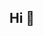 ## Hi 👋

<!--

**
🙋‍♀️ Welcome to the LiGht Lab, where cutting-edge technology meets innovative infrastructure solutions. Our lab is dedicated to advancing the field of civil engineering through the integration of machine learning techniques. We focus on developing intelligent systems and predictive models that enhance the design, construction, and maintenance of civil infrastructure.

👩‍💻 Our multidisciplinary team of engineers, data scientists, and researchers collaborates to tackle some of the most pressing challenges in civil engineering. By leveraging the power of machine learning, we aim to improve the accuracy of structural health monitoring, optimize construction processes, and predict the performance of infrastructure under various conditions.

🧙 Join us as we explore the transformative potential of machine learning in creating smarter, safer, and more resilient infrastructure for the future.
-->
